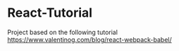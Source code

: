 # React-Tutorial

Project based on the following tutorial
<https://www.valentinog.com/blog/react-webpack-babel/>
